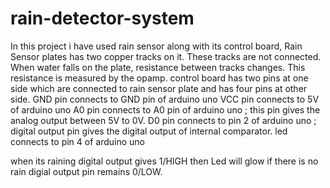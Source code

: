 # rain-detector-system
In this project i have used rain sensor along with its control board, Rain Sensor plates has two copper tracks on it. These tracks are not connected. When water falls on the plate, resistance between tracks changes. This resistance is measured by the opamp.
control board has two pins at one side which are connected to rain sensor plate and has four pins at other side.
GND pin connects to GND pin of arduino uno
VCC pin connects to 5V of arduino uno
A0 pin connects to A0 pin of arduino uno ; this pin gives the analog output between 5V to 0V.
D0 pin connects to pin 2 of arduino uno ; digital output pin gives the digital output of internal comparator.
led connects to pin 4 of arduino uno 

when its raining digital output gives 1/HIGH then Led will glow if there is no rain digial output pin remains 0/LOW.
